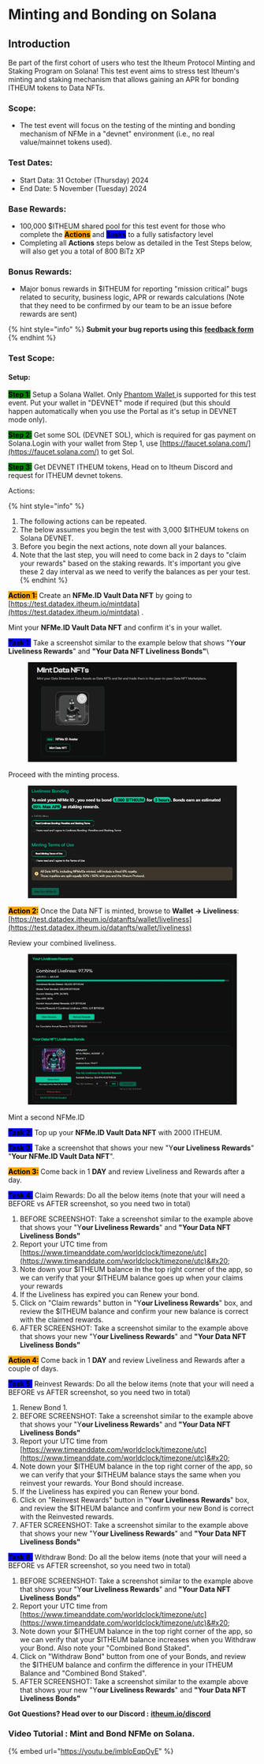 # Minting and Bonding on Solana

## Introduction

Be part of the first cohort of users who test the Itheum Protocol Minting and Staking Program on Solana! This test event aims to stress test Itheum's minting and staking mechanism that allows gaining an APR for bonding ITHEUM tokens to Data NFTs.&#x20;

### Scope:

* The test event will focus on the testing of the minting and bonding mechanism of NFMe in a "devnet" environment (i.e., no real value/mainnet tokens used).

### Test Dates:

* Start Data: 31 October (Thursday) 2024
* End Date:  5 November (Tuesday) 2024

### Base Rewards:

* 100,000 $ITHEUM shared pool for this test event for those who complete the <mark style="background-color:orange;">**Actions**</mark> and <mark style="background-color:blue;">**Tasks**</mark> to a fully satisfactory level
* Completing all **Actions** steps below as detailed in the Test Steps below, will also get you a total of 800 BiTz XP

### Bonus Rewards:

* Major bonus rewards in $ITHEUM for reporting "mission critical" bugs related to security, business logic, APR or rewards calculations (Note that they need to be confirmed by our team to be an issue before rewards are sent)

{% hint style="info" %}
**Submit your bug reports using this** [**feedback form**](https://forms.gle/utFkSfQyHbfjWdWv9)
{% endhint %}

### Test Scope:

#### Setup:

<mark style="background-color:green;">**Step 1:**</mark> Setup a Solana Wallet. Only [Phantom Wallet](https://phantom.app/)[ ](../../../pre-aithra/pre-aithra-integrators/supported-wallets/multiversx-defi-wallet.md)is supported for this test event. Put your wallet in "DEVNET" mode if required (but this should happen automatically when you use the Portal as it's setup in DEVNET mode only).

<mark style="background-color:green;">**Step 2:**</mark> Get some SOL (DEVNET SOL), which is required for gas payment on Solana.Login with your wallet from Step 1,  use [https://faucet.solana.com/](https://faucet.solana.com/) to get Sol.

<mark style="background-color:green;">**Step 3:**</mark> Get DEVNET ITHEUM tokens, Head on to Itheum Discord and request for ITHEUM devnet tokens.

Actions:

{% hint style="info" %}
1. The following actions can be repeated.
2. The below assumes you begin the test with 3,000 $ITHEUM tokens on Solana DEVNET.
3. Before you begin the next actions, note down all your balances.
4. Note that the last step, you will need to come back in 2 days to "claim your rewards" based on the staking rewards. It's important you give these 2 day interval as we need to verify the balances as per your test.
{% endhint %}

<mark style="background-color:orange;">**Action 1:**</mark> Create an **NFMe.ID Vault Data NFT** by going to [https://test.datadex.itheum.io/mintdata](https://test.datadex.itheum.io/mintdata) .

Mint your **NFMe.ID Vault Data NFT** and confirm it's in your wallet.

<mark style="background-color:blue;">**Task 1:**</mark> Take a screenshot similar to the example below that shows "Y**our Liveliness Rewards**"  and **"Your Data NFT Liveliness Bonds"**\


<figure><img src="../../../.gitbook/assets/image (180).png" alt=""><figcaption></figcaption></figure>

Proceed with the minting process.

<figure><img src="../../../.gitbook/assets/image (182).png" alt=""><figcaption></figcaption></figure>



<mark style="background-color:orange;">**Action 2:**</mark> Once the Data NFT is minted, browse to **Wallet -> Liveliness**: [https://test.datadex.itheum.io/datanfts/wallet/liveliness](https://test.datadex.itheum.io/datanfts/wallet/liveliness)

Review your combined liveliness.

<figure><img src="../../../.gitbook/assets/image (183).png" alt=""><figcaption></figcaption></figure>

Mint a second NFMe.ID

<mark style="background-color:blue;">**Task 2:**</mark> Top up your **NFMe.ID Vault Data NFT** with 2000 ITHEUM.

<mark style="background-color:blue;">**Task 3:**</mark> Take a screenshot that shows your new "Y**our Liveliness Rewards**" "**Your NFMe.ID Vault Data NFT**".

<mark style="background-color:orange;">**Action 3:**</mark> Come back in 1 **DAY** and review Liveliness and Rewards after a day.

<mark style="background-color:blue;">**Task 4:**</mark>  Claim Rewards: Do all the below items (note that your will need a BEFORE vs AFTER screenshot, so you need two in total)

1. BEFORE SCREENSHOT: Take a screenshot similar to the example above that shows your "Y**our Liveliness Rewards**" and **"Your Data NFT Liveliness Bonds"**
2. Report your UTC time from [https://www.timeanddate.com/worldclock/timezone/utc](https://www.timeanddate.com/worldclock/timezone/utc)&#x20;
3. Note down your $ITHEUM balance in the top right corner of the app, so we can verify that your $ITHEUM balance goes up when your claims your rewards
4. If the Liveliness has expired you can Renew your bond.
5. Click on "Claim rewards" button in "Y**our Liveliness Rewards**" box, and review the $ITHEUM balance and confirm your new balance is correct with the claimed rewards.
6. AFTER SCREENSHOT: Take a screenshot similar to the example above that shows your new "Y**our Liveliness Rewards**"  and **"Your Data NFT Liveliness Bonds"**

<mark style="background-color:orange;">**Action 4:**</mark> Come back in 1 **DAY** and review Liveliness and Rewards after a couple of days.

<mark style="background-color:blue;">**Task 5:**</mark> Reinvest Rewards: Do all the below items (note that your will need a BEFORE vs AFTER screenshot, so you need two in total)

1. Renew Bond 1.
2. BEFORE SCREENSHOT: Take a screenshot similar to the example above that shows your "Y**our Liveliness Rewards**"  and **"Your Data NFT Liveliness Bonds"**
3. Report your UTC time from [https://www.timeanddate.com/worldclock/timezone/utc](https://www.timeanddate.com/worldclock/timezone/utc)&#x20;
4. Note down your $ITHEUM balance in the top right corner of the app, so we can verify that your $ITHEUM balance stays the same when you reinvest your rewards. Your Bond should increase.
5. If the Liveliness has expired you can Renew your bond.
6. Click on "Reinvest Rewards" button in "Y**our Liveliness Rewards**" box, and review the $ITHEUM balance and confirm your new Bond is correct with the Reinvested rewards.
7. AFTER SCREENSHOT: Take a screenshot similar to the example above that shows your new "Y**our Liveliness Rewards**" and **"Your Data NFT Liveliness Bonds"**

<mark style="background-color:blue;">**Task 6:**</mark> Withdraw Bond: Do all the below items (note that your will need a BEFORE vs AFTER screenshot, so you need two in total)

1. BEFORE SCREENSHOT: Take a screenshot similar to the example above that shows your "Y**our Liveliness Rewards**"  and **"Your Data NFT Liveliness Bonds"**
2. Report your UTC time from [https://www.timeanddate.com/worldclock/timezone/utc](https://www.timeanddate.com/worldclock/timezone/utc)&#x20;
3. Note down your $ITHEUM balance in the top right corner of the app, so we can verify that your $ITHEUM balance increases when you Withdraw your Bond. Also note your "Combined Bond Staked".
4. Click on "Withdraw Bond" button from one of your Bonds, and review the $ITHEUM balance and confirm the difference in your ITHEUM Balance and "Combined Bond Staked".
5. AFTER SCREENSHOT: Take a screenshot similar to the example above that shows your new "Y**our Liveliness Rewards**" and **"Your Data NFT Liveliness Bonds"**

**Got Questions? Head over to our Discord :** [**itheum.io/discord** ](https://itheum.io/discord)

### Video Tutorial : Mint and Bond NFMe on Solana.

{% embed url="https://youtu.be/imbloEqpOyE" %}





